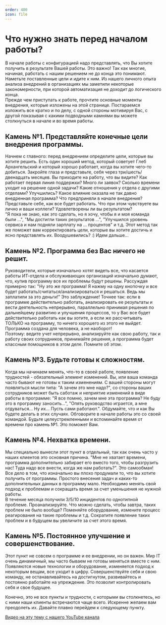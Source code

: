 ```yaml
---
order: 400
icon: file
---
```


# Что нужно знать перед началом работы?  

В начале работы с конфигурацией надо представлять, что Вы хотите получить в результате Вашей работы. Это важно! Так как многие, начиная, работать с нашим решением не до конца это понимают. Наметьте поставленные цели и идите к ним. Из нашего личного опыта анализа внедрений в организациях мы заметили некоторые закономерности, при которой автоматизация не доходит до логического конца.  
Прежде чем приступать к работе, прочтите основные моменты внедрения, которые изложены на этой странице. Постараемся изложить все кратко и по делу, с одной стороны мотивируя Вас, с другой показывая с какими подводными камнями вы можете столкнуться в начале и во время работы.

## Камень №1. Представляйте конечные цели внедрения программы.

Начнем с главного: перед внедрением определите цели, которые вы хотите решить. Есть один хороший метод, который советует Глеб Архангельский и который хорошо работает, когда вы хотите чего-то добиться. Закройте глаза и представьте, себя через три/шесть/двенадцать месяцев. Вы приходите на работу, что вы видите? Как работает первая линия поддержки? Много ли заявок? Сколько времени уходит на решение одной задачи? Какие отношения у отдела с другими отделами? Улучшились? Какое влияние оказала не так давно внедренная программа? Что предприняли в начале внедрения?  
Представьте себе, как все будет работать. Что при этом чувствуете вы лично и ваши коллеги? Удовлетворены ли вы результатом?  
"Я пока не знаю, как это сделать, но я хочу, чтобы я и моя команда были ...", "Мы достигли таких результатов ...", "Улучшился уровень сервиса и нам подняли зарплату на ... процентов" и т.д. Этот метод так же поможет вам корректировать цели, которые вы хотите достичь и ясно представлять их. Воодушевились? :) Идем дальше...

## Камень №2. Программа без Вас ничего не решит.

Руководители, которые изначально хотят видеть все, что касается работы ИТ-отдела и обслуживающих организаций изначально думают, что, купив программу все их проблемы будут решены. Рассуждая примерно так: "Ну это же программа! Я нажму на одну кнопочку и все будет работать/считаться/анализироваться и решаться. Ведь мы заплатили за это деньги!"
Это заблуждение! Точнее так: если в программе действительно работать, анализировать ее результаты и вести деятельность непрерывно, параллельно принимая решения по дальнейшему развитию и улучшения процессов, то у Вас все будет действительно работать как вы хотите, а если же рассчитывать ТОЛЬКО на программу, то ничего хорошего из этого не выйдет. Программа создана для человека, а не наоборот!  
Поэтому: ведите учет непрерывно, анализируйте как свою работу, так и работу своих сотрудников, принимайте решения, а программа будет классным помощников в этом деле. Помните об этом.

## Камень №3. Будьте готовы к сложностям.

Когда мы начинаем менять, что-то в своей работе, появление трудностей - обязательный элемент изменений. Вы, или ваша команда часто бывают не готовы к таким изменениям. С вашей стороны могут появляться мысли типа: "А зачем это мне надо?", со стороны ваших сотрудников может быть саботаж и неприятие изменений в виде работы в программе: "Я все помню, зачем мне эта программа? Не буду это в программу заносить...", "Опять руководство играется, а мне отдуваться... Ну их... Пусть сами работают.".
Обдумайте, что и как Вы будете делать в этих случаях. Обговорите в начале работы это со своей командой. Будьте целеустремленными и вспоминайте время от времени про камень №1. Это поможет Вам.  

## Камень №4. Нехватка времени.

Мы специально вынесли этот пункт в отдельный, так как очень часто у наших клиентов это основная причина. "Мне не хватает времени, программа дополнительно забирает его вместо того, чтобы разгрузить нас! Туда надо все внести, когда же нам работать?". Это самообман! Все дело в том, что изначально вы плохо продумали то, что вы хотите получить от программы. Простого внесения задач и каких-то дополнительных данных в программу мало. Необходимо менять свой подход к проблемам и сокращать время за счет уменьшения не нужной работы.  
В течение месяца получили 3/5/10 инцидентов по однотипной проблеме. Проанализируйте. Что можно сделать, чтобы завтра, таких проблем не было вообще? Поменяйте оборудование, измените процесс реагирования на такие проблемы и т.д. Сократите появление таких проблем и в будущем вы увеличите за счет этого время.

## Камень №5. Постоянное улучшение и совершенствование.

Этот пункт не совсем о программе и ее внедрении, но он важен. Мир IT очень динамичный, мы часто бываем не готовы меняться вместе с ним. Появляются новые технологии и оборудование, изменяется подход к некоторым вещам, все уходит в цифру. Совершенствуйте себя и свою команду, не останавливайтесь на достигнутом, развивайтесь и постоянно работайте на упреждение. Это позволит контролировать себя и свое будущее.   

Конечно, это не все пункты и трудности, с которыми вы столкнетесь, но с ними наши клиенты встречаются чаще всего. Искренне желаем вам преодолеть их. Давайте плавно перейдем к следующему пункту.

[Видео на эту тему с нашего YouTube канала](https://www.youtube.com/watch?v=8ZhWt5aAwUQ&t=8s) 